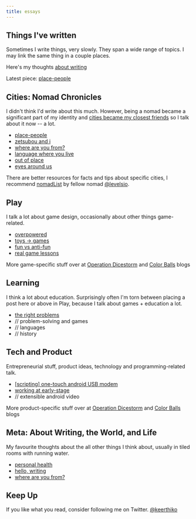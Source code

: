 ```yaml
---
title: essays
---
```


## Things I've written

Sometimes I write things, very slowly. They span a wide range of topics. I may link the same thing in a couple places. 

Here's my thoughts [about writing](introwriting.html)

Latest piece: [place-people](cities.html)

## <a name="nomadchronicles"></a>Cities: Nomad Chronicles
I didn't think I'd write about this much. However, being a nomad became a significant part of my identity and [cities became my closest friends](cities.html) so I talk about it now -- a lot.

- [place-people](cities.html)
- [zetsubou and i](zetsubou.html)
- [where are you from?](fromwhere.html)
- [language where you live](languageliving.html)
- [out of place](whatido.html)
- [eyes around us](eyes.html)

There are better resources for facts and tips about specific cities, I recommend [nomadList](nomadlist.io) by fellow nomad [@levelsio](https://twitter.com/levelsio).

## <a name="play"></a>Play

I talk a lot about game design, occasionally about other things game-related.

- [overpowered](overpowered.html)
- [toys -> games](toys.html)
- [fun vs anti-fun](antifun.html)
- [real game lessons](gamelessons.html)

More game-specific stuff over at [Operation Dicestorm](https://dicestormgame.com/blog/) and [Color Balls](https://colorballsgame.com/blog/) blogs


## <a name="learning"></a>Learning

I think a lot about education. Surprisingly often I'm torn between placing a post here or above in Play, because I talk about games + education a lot.

- [the right problems](rightproblems.html)
- // problem-solving and games
- // languages
- // history


## Tech and Product

Entrepreneurial stuff, product ideas, technology and programming-related talk.

- [[scripting] one-touch android USB modem](1503_androidmodem)
- [working at early-stage](startupsymptoms.html)
- // extensible android video

More product-specific stuff over at [Operation Dicestorm](https://dicestormgame.com/blog/) and [Color Balls](https://colorballsgame.com/blog/) blogs

## Meta: About Writing, the World, and Life

My favourite thoughts about the all other things I think about, usually in tiled rooms with running water.

- [personal health](health.html)
- [hello, writing](introwriting.html)
- [where are you from?](fromwhere.html)

## Keep Up

If you like what you read, consider following me on Twitter.
<a href="https://twitter.com/keerthiko" class="twitter-follow-button" data-show-count="false">@keerthiko</a>
<script>!function(d,s,id){var js,fjs=d.getElementsByTagName(s)[0],p=/^http:/.test(d.location)?'http':'https';if(!d.getElementById(id)){js=d.createElement(s);js.id=id;js.src=p+'://platform.twitter.com/widgets.js';fjs.parentNode.insertBefore(js,fjs);}}(document, 'script', 'twitter-wjs');</script>
